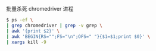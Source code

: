 批量杀死 chromedriver 进程

```bash
$ ps -ef \
| grep chromedriver | grep -v grep \
| awk '{print $2}' \
| awk 'BEGIN{RS="";FS="\n";OFS=" "}{$1=$1;print $0}' \
| xargs kill -9
```

